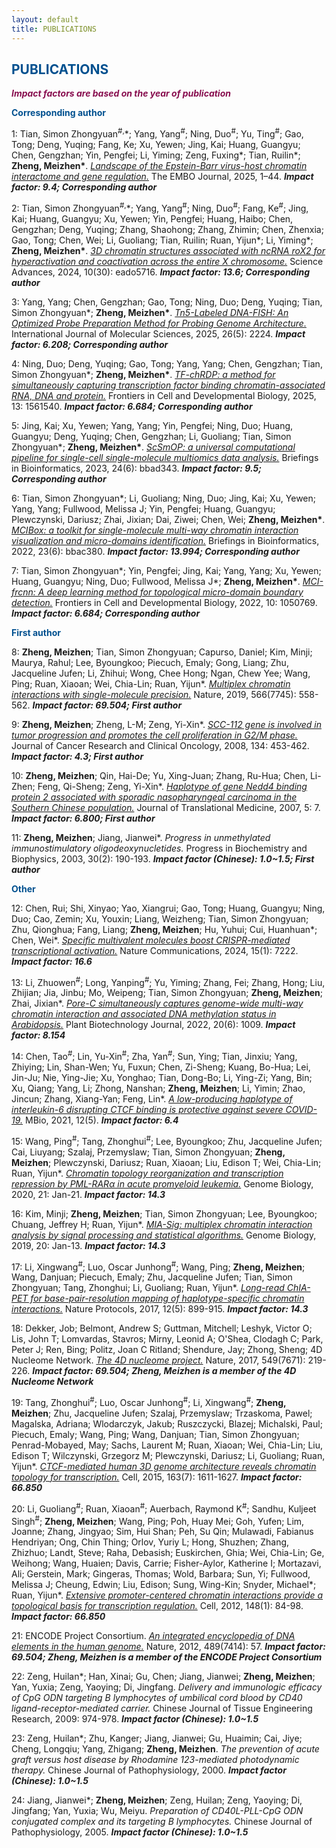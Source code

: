 ```yaml
---
layout: default
title: PUBLICATIONS
---
```



##  <span style="color:#00508f; font-weight:bold;">PUBLICATIONS</span>

<span style="color:#880E4F; font-weight:bold;">_Impact factors are based on the year of publication_</span>

<span style="color:#00508f; font-weight:bold;">Corresponding author</span>

1: Tian, Simon Zhongyuan<sup>#,</sup>\*; Yang, Yang<sup>#</sup>; Ning, Duo<sup>#</sup>; Yu, Ting<sup>#</sup>; Gao, Tong; Deng, Yuqing; Fang, Ke; Xu, Yewen; Jing, Kai; Huang, Guangyu; Chen, Gengzhan; Yin, Pengfei; Li, Yiming; Zeng, Fuxing\*; Tian, Ruilin\*; **Zheng, Meizhen\***. [*Landscape of the Epstein-Barr virus-host chromatin interactome and gene regulation.*](https://www.embopress.org/doi/full/10.1038/s44318-025-00466-5) The EMBO Journal, 2025, 1–44. ***Impact factor: 9.4; Corresponding author***

2: Tian, Simon Zhongyuan<sup>#,</sup>\*; Yang, Yang<sup>#</sup>; Ning, Duo<sup>#</sup>; Fang, Ke<sup>#</sup>; Jing, Kai; Huang, Guangyu; Xu, Yewen; Yin, Pengfei; Huang, Haibo; Chen, Gengzhan; Deng, Yuqing; Zhang, Shaohong; Zhang, Zhimin; Chen, Zhenxia; Gao, Tong; Chen, Wei; Li, Guoliang; Tian, Ruilin; Ruan, Yijun\*; Li, Yiming\*; **Zheng, Meizhen\***. [*3D chromatin structures associated with ncRNA roX2 for hyperactivation and coactivation across the entire X chromosome.*](https://www.science.org/doi/10.1126/sciadv.ado5716) Science Advances, 2024, 10(30): eado5716. ***Impact factor: 13.6; Corresponding author***

3: Yang, Yang; Chen, Gengzhan; Gao, Tong; Ning, Duo; Deng, Yuqing; Tian, Simon Zhongyuan\*; **Zheng, Meizhen\***. [*Tn5-Labeled DNA-FISH: An Optimized Probe Preparation Method for Probing Genome Architecture.*](https://www.mdpi.com/1422-0067/26/5/2224) International Journal of Molecular Sciences, 2025, 26(5): 2224. ***Impact factor: 6.208; Corresponding author***

4: Ning, Duo; Deng, Yuqing; Gao, Tong; Yang, Yang; Chen, Gengzhan; Tian, Simon Zhongyuan\*; **Zheng, Meizhen\***. [*TF-chRDP: a method for simultaneously capturing transcription factor binding chromatin-associated RNA, DNA and protein.*](https://www.frontiersin.org/journals/cell-and-developmental-biology/articles/10.3389/fcell.2025.1561540/full) Frontiers in Cell and Developmental Biology, 2025, 13: 1561540. ***Impact factor: 6.684; Corresponding author***

5: Jing, Kai; Xu, Yewen; Yang, Yang; Yin, Pengfei; Ning, Duo; Huang, Guangyu; Deng, Yuqing; Chen, Gengzhan; Li, Guoliang; Tian, Simon Zhongyuan\*; **Zheng, Meizhen\***. [*ScSmOP: a universal computational pipeline for single-cell single-molecule multiomics data analysis.*](https://academic.oup.com/bib/article/doi/10.1093/bib/bbad343/7287425) Briefings in Bioinformatics, 2023, 24(6): bbad343. ***Impact factor: 9.5; Corresponding author***

6: Tian, Simon Zhongyuan\*; Li, Guoliang; Ning, Duo; Jing, Kai; Xu, Yewen; Yang, Yang; Fullwood, Melissa J; Yin, Pengfei; Huang, Guangyu; Plewczynski, Dariusz; Zhai, Jixian; Dai, Ziwei; Chen, Wei; **Zheng, Meizhen\***. [*MCIBox: a toolkit for single-molecule multi-way chromatin interaction visualization and micro-domains identification.*](https://doi.org/10.1093/bib/bbac380) Briefings in Bioinformatics, 2022, 23(6): bbac380. ***Impact factor: 13.994; Corresponding author***

7: Tian, Simon Zhongyuan\*; Yin, Pengfei; Jing, Kai; Yang, Yang; Xu, Yewen; Huang, Guangyu; Ning, Duo; Fullwood, Melissa J\*; **Zheng, Meizhen\***. [*MCI-frcnn: A deep learning method for topological micro-domain boundary detection.*](https://www.frontiersin.org/journals/cell-and-developmental-biology/articles/10.3389/fcell.2022.1050769/full) Frontiers in Cell and Developmental Biology, 2022, 10: 1050769. ***Impact factor: 6.684; Corresponding author***

 <span style="color:#00508f; font-weight:bold;">First author</span> 

8: **Zheng, Meizhen**; Tian, Simon Zhongyuan; Capurso, Daniel; Kim, Minji; Maurya, Rahul; Lee, Byoungkoo; Piecuch, Emaly; Gong, Liang; Zhu, Jacqueline Jufen; Li, Zhihui; Wong, Chee Hong; Ngan, Chew Yee; Wang, Ping; Ruan, Xiaoan; Wei, Chia-Lin; Ruan, Yijun\*. [*Multiplex chromatin interactions with single-molecule precision.*](https://www.science.org/doi/10.1126/science.aab1601) Nature, 2019, 566(7745): 558-562. ***Impact factor: 69.504; First author***

9: **Zheng, Meizhen**; Zheng, L-M; Zeng, Yi-Xin\*. [*SCC-112 gene is involved in tumor progression and promotes the cell proliferation in G2/M phase.*](https://link.springer.com/article/10.1007/s00432-007-0306-x) Journal of Cancer Research and Clinical Oncology, 2008, 134: 453-462. ***Impact factor: 4.3; First author***

10: **Zheng, Meizhen**; Qin, Hai-De; Yu, Xing-Juan; Zhang, Ru-Hua; Chen, Li-Zhen; Feng, Qi-Sheng; Zeng, Yi-Xin\*. [*Haplotype of gene Nedd4 binding protein 2 associated with sporadic nasopharyngeal carcinoma in the Southern Chinese population.*](https://translational-medicine.biomedcentral.com/articles/10.1186/1479-5876-5-36) Journal of Translational Medicine, 2007, 5: 7. ***Impact factor: 6.800; First author***

11: **Zheng, Meizhen**; Jiang, Jianwei\*. *Progress in unmethylated immunostimulatory oligodeoxynucletides.* Progress in Biochemistry and Biophysics, 2003, 30(2): 190-193. ***Impact factor (Chinese): 1.0~1.5; First author***

 <span style="color:#00508f; font-weight:bold;">Other</span>

12: Chen, Rui; Shi, Xinyao; Yao, Xiangrui; Gao, Tong; Huang, Guangyu; Ning, Duo; Cao, Zemin; Xu, Youxin; Liang, Weizheng; Tian, Simon Zhongyuan; Zhu, Qionghua; Fang, Liang; **Zheng, Meizhen**; Hu, Yuhui; Cui, Huanhuan\*; Chen, Wei\*. [*Specific multivalent molecules boost CRISPR-mediated transcriptional activation.*](https://www.nature.com/articles/s41467-024-51694-y) Nature Communications, 2024, 15(1): 7222. ***Impact factor: 16.6***

13: Li, Zhuowen<sup>#</sup>; Long, Yanping<sup>#</sup>; Yu, Yiming; Zhang, Fei; Zhang, Hong; Liu, Zhijian; Jia, Jinbu; Mo, Weipeng; Tian, Simon Zhongyuan; **Zheng, Meizhen**; Zhai, Jixian\*. [*Pore-C simultaneously captures genome-wide multi-way chromatin interaction and associated DNA methylation status in Arabidopsis.*](https://onlinelibrary.wiley.com/doi/10.1111/pbi.13811) Plant Biotechnology Journal, 2022, 20(6): 1009. ***Impact factor: 8.154***

14: Chen, Tao<sup>#</sup>; Lin, Yu-Xin<sup>#</sup>; Zha, Yan<sup>#</sup>; Sun, Ying; Tian, Jinxiu; Yang, Zhiying; Lin, Shan-Wen; Yu, Fuxun; Chen, Zi-Sheng; Kuang, Bo-Hua; Lei, Jin-Ju; Nie, Ying-Jie; Xu, Yonghao; Tian, Dong-Bo; Li, Ying-Zi; Yang, Bin; Xu, Qiang; Yang, Li; Zhong, Nanshan; **Zheng, Meizhen**; Li, Yimin; Zhao, Jincun; Zhang, Xiang-Yan; Feng, Lin\*. [*A low-producing haplotype of interleukin-6 disrupting CTCF binding is protective against severe COVID-19.*](https://journals.asm.org/doi/full/10.1128/mbio.01372-21) MBio, 2021, 12(5). ***Impact factor: 6.4***

15: Wang, Ping<sup>#</sup>; Tang, Zhonghui<sup>#</sup>; Lee, Byoungkoo; Zhu, Jacqueline Jufen; Cai, Liuyang; Szalaj, Przemyslaw; Tian, Simon Zhongyuan; **Zheng, Meizhen**; Plewczynski, Dariusz; Ruan, Xiaoan; Liu, Edison T; Wei, Chia-Lin; Ruan, Yijun\*. [*Chromatin topology reorganization and transcription repression by PML-RARα in acute promyeloid leukemia.*](https://genomebiology.biomedcentral.com/articles/10.1186/s13059-020-02030-2) Genome Biology, 2020, 21: Jan-21. ***Impact factor: 14.3***

16: Kim, Minji; **Zheng, Meizhen**; Tian, Simon Zhongyuan; Lee, Byoungkoo; Chuang, Jeffrey H; Ruan, Yijun\*. [*MIA-Sig: multiplex chromatin interaction analysis by signal processing and statistical algorithms.*](https://doi.org/10.1186/s13059-019-1868-z) Genome Biology, 2019, 20: Jan-13. ***Impact factor: 14.3***

17: Li, Xingwang<sup>#</sup>; Luo, Oscar Junhong<sup>#</sup>; Wang, Ping; **Zheng, Meizhen**; Wang, Danjuan; Piecuch, Emaly; Zhu, Jacqueline Jufen; Tian, Simon Zhongyuan; Tang, Zhonghui; Li, Guoliang; Ruan, Yijun\*. [*Long-read ChIA-PET for base-pair-resolution mapping of haplotype-specific chromatin interactions.*](http://www.nature.com/articles/nprot.2017.012) Nature Protocols, 2017, 12(5): 899-915. ***Impact factor: 14.3***

18: Dekker, Job; Belmont, Andrew S; Guttman, Mitchell; Leshyk, Victor O; Lis, John T; Lomvardas, Stavros; Mirny, Leonid A; O'Shea, Clodagh C; Park, Peter J; Ren, Bing; Politz, Joan C Ritland; Shendure, Jay; Zhong, Sheng; 4D Nucleome Network. [*The 4D nucleome project.*](https://www.nature.com/articles/nature23884) Nature, 2017, 549(7671): 219-226. ***Impact factor: 69.504; Zheng, Meizhen is a member of the 4D Nucleome Network***

19: Tang, Zhonghui<sup>#</sup>; Luo, Oscar Junhong<sup>#</sup>; Li, Xingwang<sup>#</sup>; **Zheng, Meizhen**; Zhu, Jacqueline Jufen; Szalaj, Przemyslaw; Trzaskoma, Pawel; Magalska, Adriana; Wlodarczyk, Jakub; Ruszczycki, Blazej; Michalski, Paul; Piecuch, Emaly; Wang, Ping; Wang, Danjuan; Tian, Simon Zhongyuan; Penrad-Mobayed, May; Sachs, Laurent M; Ruan, Xiaoan; Wei, Chia-Lin; Liu, Edison T; Wilczynski, Grzegorz M; Plewczynski, Dariusz; Li, Guoliang; Ruan, Yijun\*. [*CTCF-mediated human 3D genome architecture reveals chromatin topology for transcription.*](https://linkinghub.elsevier.com/retrieve/pii/S0092867415015044) Cell, 2015, 163(7): 1611-1627. ***Impact factor: 66.850***

20: Li, Guoliang<sup>#</sup>; Ruan, Xiaoan<sup>#</sup>; Auerbach, Raymond K<sup>#</sup>; Sandhu, Kuljeet Singh<sup>#</sup>; **Zheng, Meizhen**; Wang, Ping; Poh, Huay Mei; Goh, Yufen; Lim, Joanne; Zhang, Jingyao; Sim, Hui Shan; Peh, Su Qin; Mulawadi, Fabianus Hendriyan; Ong, Chin Thing; Orlov, Yuriy L; Hong, Shuzhen; Zhang, Zhizhuo; Landt, Steve; Raha, Debasish; Euskirchen, Ghia; Wei, Chia-Lin; Ge, Weihong; Wang, Huaien; Davis, Carrie; Fisher-Aylor, Katherine I; Mortazavi, Ali; Gerstein, Mark; Gingeras, Thomas; Wold, Barbara; Sun, Yi; Fullwood, Melissa J; Cheung, Edwin; Liu, Edison; Sung, Wing-Kin; Snyder, Michael\*; Ruan, Yijun\*. [*Extensive promoter-centered chromatin interactions provide a topological basis for transcription regulation.*](https://doi.org/10.1016/j.cell.2011.12.014) Cell, 2012, 148(1): 84-98. ***Impact factor: 66.850***

21: ENCODE Project Consortium. [*An integrated encyclopedia of DNA elements in the human genome.*](https://www.nature.com/articles/nature11247) Nature, 2012, 489(7414): 57. ***Impact factor: 69.504; Zheng, Meizhen is a member of the ENCODE Project Consortium***

22: Zeng, Huilan\*; Han, Xinai; Gu, Chen; Jiang, Jianwei; **Zheng, Meizhen**; Yan, Yuxia; Zeng, Yaoying; Di, Jingfang. *Delivery and immunologic efficacy of CpG ODN targeting B lymphocytes of umbilical cord blood by CD40 ligand-receptor-mediated carrier.* Chinese Journal of Tissue Engineering Research, 2009: 974-978. ***Impact factor (Chinese): 1.0~1.5***

23: Zeng, Huilan\*; Zhu, Kanger; Jiang, Jianwei; Gu, Huaimin; Cai, Jiye; Cheng, Longqiu; Yang, Zhigang; **Zheng, Meizhen**. *The prevention of acute graft versus host disease by Rhodamine 123-mediated photodynamic therapy.* Chinese Journal of Pathophysiology, 2000. ***Impact factor (Chinese): 1.0~1.5***

24: Jiang, Jianwei\*; **Zheng, Meizhen**; Zeng, Huilan; Zeng, Yaoying; Di, Jingfang; Yan, Yuxia; Wu, Meiyu. *Preparation of CD40L-PLL-CpG ODN conjugated complex and its targeting B lymphocytes.* Chinese Journal of Pathophysiology, 2005. ***Impact factor (Chinese): 1.0~1.5***


